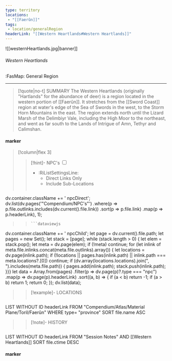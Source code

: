```yaml
---
type: territory
locations:
 - "[[Faerûn]]"
tags:
 - location/generalRegion
headerLink: "[[Western Heartlands#Western Heartlands]]"
---
```


![[westernHeartlands.jpg|banner]]
###### Western Heartlands
<span class="sub2">:FasMap: General Region</span>
___

> [!quote|no-t] SUMMARY
>The Western Heartlands (originally "Hartlands" for the abundance of deer) is a region located in the western portion of [[Faerûn]]. It stretches from the [[Sword Coast]] region at water's edge of the Sea of Swords in the west, to the Storm Horn Mountains in the east. The region extends north until the Lizard Marsh of the Delimbiyr Vale, including the High Moor to the northeast, and went as far south to the Lands of Intrigue of Amn, Tethyr and Calimshan. 

#### marker
> [!column|flex 3]
> > [!hint]-  NPC's
> > <input type="checkbox" id="npc"/><ul class="sortMenu"><li class="sortIcon">:RiListSettingsLine:<ul class="dropdown npcedit"><li><label for="npc" class="directLabel active">Direct Links Only</label></li><li><label for="npc" class="childLabel">Include Sub-Locations</label></li></ul></li></ul>
> >```dataviewjs
dv.container.className += ' npcDirect';
dv.list(dv.pages('"Compendium/NPC\'s"')
 .where(p => p.file.outlinks.includes(dv.current().file.link))
.sort(p => p.file.link)
.map(p => p.headerLink), 1);
>>```
>>```dataviewjs
dv.container.className += ' npcChild';
let page = dv.current().file.path;
let pages = new Set();
let stack = [page];
while (stack.length > 0) {
let elem = stack.pop();
let meta = dv.page(elem);
if (!meta) continue;
for (let inlink of meta.file.inlinks.concat(meta.file.outlinks).array()) {
let locations = dv.page(inlink.path);
if (!locations || pages.has(inlink.path) || inlink.path === meta.locations?.[0]) continue;
 if (dv.array(locations.locations).join(", ").includes(meta.file.path)) {
 pages.add(inlink.path);
 stack.push(inlink.path);
}}}
let data = Array.from(pages)
.filter(p => dv.page(p)?.type === "npc")
.map(p => dv.page(p).headerLink)
.sort((a, b) => {
if (a < b) return -1;
if (a > b) return 1;
return 0;
});
dv.list(data);
> 
>> [!example]- LOCATIONS
>>```dataview
LIST WITHOUT ID headerLink
FROM "Compendium/Atlas/Material Plane/Toril/Faerûn"
WHERE type= "province"
SORT file.name ASC
>
>> [!note]- HISTORY
>>```dataview
LIST WITHOUT ID headerLink
FROM "Session Notes" AND [[Western Heartlands]]
SORT file.ctime DESC
#### marker